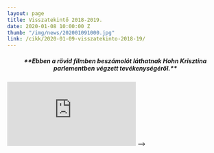 ```yaml
---
layout: page
title: Visszatekintő 2018-2019.
date: 2020-01-08 10:00:00 Z
thumb: "/img/news/202001091000.jpg"
link: /cikk/2020-01-09-visszatekinto-2018-19/
---
```

<h5 style="text-align: center;">**Ebben a rövid filmben beszámolót láthatnak Hohn Krisztina parlementben végzett tevékenységéről.**</h5>
<div class="container-yt">
  <iframe class="responsive-iframe-yt" src="https://www.youtube.com/embed/cX2jUuZ1SJ4" frameborder="0" allowfullscreen>><iframe>
</div>
<!-- <iframe width="770" height="433" src="https://www.youtube.com/embed/cX2jUuZ1SJ4" frameborder="0" allowfullscreen></iframe> -->